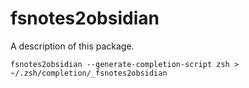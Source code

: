# fsnotes2obsidian

A description of this package.

```
fsnotes2obsidian --generate-completion-script zsh > ~/.zsh/completion/_fsnotes2obsidian
```
